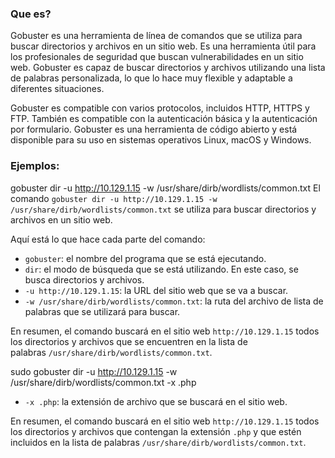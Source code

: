 ### Que es?

Gobuster es una herramienta de línea de comandos que se utiliza para buscar directorios y archivos en un sitio web. Es una herramienta útil para los profesionales de seguridad que buscan vulnerabilidades en un sitio web. Gobuster es capaz de buscar directorios y archivos utilizando una lista de palabras personalizada, lo que lo hace muy flexible y adaptable a diferentes situaciones.

Gobuster es compatible con varios protocolos, incluidos HTTP, HTTPS y FTP. También es compatible con la autenticación básica y la autenticación por formulario. Gobuster es una herramienta de código abierto y está disponible para su uso en sistemas operativos Linux, macOS y Windows.

### Ejemplos:

gobuster dir -u http://10.129.1.15 -w /usr/share/dirb/wordlists/common.txt 
El comando `gobuster dir -u http://10.129.1.15 -w /usr/share/dirb/wordlists/common.txt` se utiliza para buscar directorios y archivos en un sitio web.

Aquí está lo que hace cada parte del comando:

- `gobuster`: el nombre del programa que se está ejecutando.
- `dir`: el modo de búsqueda que se está utilizando. En este caso, se busca directorios y archivos.
- `-u http://10.129.1.15`: la URL del sitio web que se va a buscar.
- `-w /usr/share/dirb/wordlists/common.txt`: la ruta del archivo de lista de palabras que se utilizará para buscar.

En resumen, el comando buscará en el sitio web `http://10.129.1.15` todos los directorios y archivos que se encuentren en la lista de palabras `/usr/share/dirb/wordlists/common.txt`.

sudo gobuster dir -u http://10.129.1.15 -w /usr/share/dirb/wordlists/common.txt -x .php
- `-x .php`: la extensión de archivo que se buscará en el sitio web.

En resumen, el comando buscará en el sitio web `http://10.129.1.15` todos los directorios y archivos que contengan la extensión `.php` y que estén incluidos en la lista de palabras `/usr/share/dirb/wordlists/common.txt`.